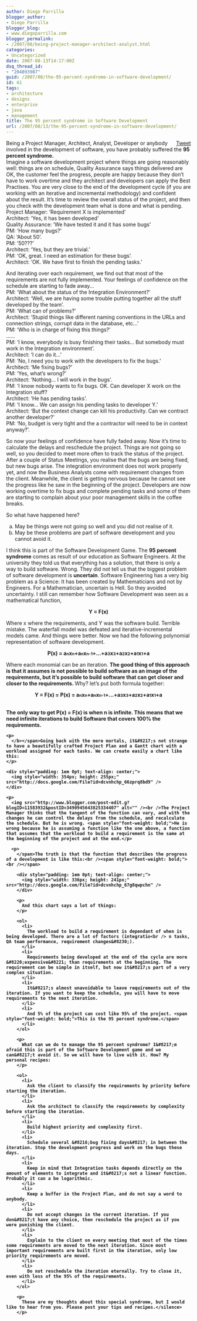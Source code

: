 ```yaml
---
author: Diego Parrilla
blogger_author:
- Diego Parrilla
blogger_blog:
- www.diegoparrilla.com
blogger_permalink:
- /2007/08/being-project-manager-architect-analyst.html
categories:
- Uncategorized
date: 2007-08-13T14:17:00Z
dsq_thread_id:
- "204893987"
guid: /2007/08/the-95-percent-syndrome-in-software-development/
id: 61
tags:
- architecture
- designs
- enterprise
- java
- management
title: The 95 percent syndrome in Software Development
url: /2007/08/13/the-95-percent-syndrome-in-software-development/
---
```


<div style="float: right; margin-left: 10px;">
  <a href="https://twitter.com/share" class="twitter-share-button" data-via="nubeblog" data-hashtags="architecture,designs,enterprise,java,management" data-count="vertical" data-url="/2007/08/13/the-95-percent-syndrome-in-software-development/">Tweet</a>
</div>

Being a Project Manager, Architect, Analyst, Developer or anybody involved in the development of software, you have probably suffered the <span style="font-weight: bold;">95 percent syndrome.<br /></span>Imagine a software development project where things are going reasonably well: things are on schedule, Quality Assurance says things delivered are OK, the customer feel the progress, people are happy because they don&#8217;t have to work overtime and they architect and developers can apply the Best Practises. You are very close to the end of the development cycle (if you are working with an iterative and incremental methodology) and confident about the result. It&#8217;s time to review the overall status of the project, and then you check with the development team what is done and what is pending.  
Project Manager: &#8216;Requirement X is implemented&#8217;  
Architect: &#8216;Yes, it has been developed&#8217;  
Quality Assurance: &#8216;We have tested it and it has some bugs&#8217;  
PM: &#8216;How many bugs?&#8217;  
QA: &#8216;About 50&#8217;.  
PM: &#8217;50???&#8217;  
Architect: &#8216;Yes, but they are trivial.&#8217;  
PM: &#8216;OK, great. I need an estimation for these bugs&#8217;.  
Architect: &#8216;OK. We have first to finish the pending tasks.&#8217;

And iterating over each requirement, we find out that most of the requirements are not fully implemented. Your feelings of confidence on the schedule are starting to fade away&#8230;  
PM: &#8216;What about the status of the Integration Environment?&#8217;  
Architect: &#8216;Well, we are having some trouble putting together all the stuff developed by the team&#8217;.  
PM: &#8216;What can of problems?&#8217;  
Architect: &#8216;Stupid things like different naming conventions in the URLs and connection strings, corrupt data in the database, etc&#8230;&#8217;  
PM: &#8216;Who is in charge of fixing this things?&#8217;  
&#8230;<silence>&#8230;  
PM: &#8216;I know, everybody is busy finishing their tasks&#8230; But somebody must work in the Integration environment&#8217;.  
Architect: &#8216;I can do it&#8230;&#8217;  
PM: &#8216;No, I need you to work with the developers to fix the bugs.&#8217;  
Architect: &#8216;Me fixing bugs?&#8217;  
PM: &#8216;Yes, what&#8217;s wrong?&#8217;  
Architect: &#8216;Nothing&#8230; I will work in the bugs&#8217;.  
PM: &#8216;I know nobody wants to fix bugs. OK. Can developer X work on the Integration stuff?  
Architect: &#8216;He has pending tasks&#8217;.  
PM: &#8216;I know&#8230; We can assign his pending tasks to developer Y.&#8217;  
Architect: &#8216;But the context change can kill his productivity. Can we contract another developer?&#8217;  
PM: &#8216;No, budget is very tight and the a contractor will need to be in context anyway?&#8217;.

So now your feelings of confidence have fully faded away. Now it&#8217;s time to calculate the delays and reschedule the project. Things are not going so well, so you decided to meet more often to track the status of the project. After a couple of Status Meetings, you realise that the bugs are being fixed, but new bugs arise. The integration environment does not work properly yet, and now the Business Analysts come with requirement changes from the client. Meanwhile, the client is getting nervous because he cannot see the progress like he saw in the beginning of the project. Developers are now working overtime to fix bugs and complete pending tasks and some of them are starting to complain about your poor management skills in the coffee breaks.

So what have happened here? 

<ol type="a">
  <li>
    May be things were not going so well and you did not realise of it.
  </li>
  <li>
    May be these problems are part of software development and you cannot avoid it.
  </li>
</ol>

I think this is part of the Software Development Game. The <span style="font-weight: bold;">95 percent syndrome</span> comes as result of our education as Software Engineers. At the university they told us that everything has a solution, that there is only a way to build software. Wrong. They did not tell us that the biggest problem of software development is <span style="font-weight: bold;">uncertain</span>. Software Engineering has a very big problem as a Science: It has been created by Mathematicians and not by Engineers. For a Mathematician, uncertain is Hell. So they avoided uncertainty. I still can remember how Software Development was seen as a mathematical function,

<div style="text-align: center; font-weight: bold;">
  Y = F(x)
</div>

Where x where the requirements, and Y was the software build. Terrible mistake. The waterfall model was defeated and iterative-incremental models came. And things were better. Now we had the following polynomial representation of software development.

<div style="text-align: center; font-weight: bold;">
  P(x) = a<span style="font-size:78%;">n</span>x<span style="font-size:78%;">n</span>+a<span style="font-size:78%;">n</span>x<span style="font-size:78%;">n-1</span>+&#8230;+a<span style="font-size:78%;">3</span>x<span style="font-size:78%;">3</span>+a<span style="font-size:78%;">2</span>x<span style="font-size:78%;">2</span>+a<span style="font-size:78%;">1</span>x<span style="font-size:78%;">1</span>+a<span style="font-size:78%;"></span>
</div>

Where each monomial can be an iteration. <span style="font-weight: bold;">The good thing of this approach is that it assumes is not possible to build software as an image of the requirements, but it&#8217;s possible to build software that can get closer and closer to the requirements. </span>Why? let&#8217;s put both formula together:<span style="font-weight: bold;"></p> 

<p>
  </span> 
  
  <div style="text-align: center;">
    <span style="font-weight: bold;">Y = F(x) = P(x) = a</span><span style="font-weight: bold;font-size:78%;">n</span><span style="font-weight: bold;">x</span><span style="font-weight: bold;font-size:78%;">n</span><span style="font-weight: bold;">+a</span><span style="font-weight: bold;font-size:78%;">n</span><span style="font-weight: bold;">x</span><span style="font-weight: bold;font-size:78%;">n-1</span><span style="font-weight: bold;">+&#8230;+a</span><span style="font-weight: bold;font-size:78%;">3</span><span style="font-weight: bold;">x</span><span style="font-weight: bold;font-size:78%;">3</span><span style="font-weight: bold;">+a</span><span style="font-weight: bold;font-size:78%;">2</span><span style="font-weight: bold;">x</span><span style="font-weight: bold;font-size:78%;">2</span><span style="font-weight: bold;">+a</span><span style="font-weight: bold;font-size:78%;">1</span><span style="font-weight: bold;">x</span><span style="font-weight: bold;font-size:78%;">1</span><span style="font-weight: bold;">+a</span><span style="font-weight: bold;font-size:78%;"></span>
  </div>
  
  <p>
    <span style="font-weight: bold;"><b><br />The only way to get P(x) = F(x) is when n is infinite. This means that we need infinite iterations to build Software that covers 100% the requirements.</p> 
    
    <p>
      </b></span>Going back with the mere mortals, it&#8217;s not strange to have a beautifully crafted Project Plan and a Gantt chart with a workload assigned for each tasks. We can create easily a chart like this:
    </p>
    
    <div style="padding: 1em 0pt; text-align: center;">
      <img style="width: 354px; height: 255px;" src="http://docs.google.com/File?id=dcvnhchp_66zprq8bd9" />
    </div>
    
    <p>
      <img src="http://www.blogger.com/post-edit.g?blogID=11583932&postID=3490945643825334407" alt="" /><br />The Project Manager thinks that the tangent of the function can vary, and with the changes he can control the delays from the schedule, and recalculate the schedule. But he is wrong. <span style="font-weight: bold;">He is wrong because he is assuming a function like the one above, a function that assumes that the workload to build a requirement is the same at the beginning of the project and at the end.</p> 
      
      <p>
        </span>The truth is that the function that describes the progress of a development is like this:<br /><span style="font-weight: bold;"><br /></span> 
        
        <div style="padding: 1em 0pt; text-align: center;">
          <img style="width: 336px; height: 241px;" src="http://docs.google.com/File?id=dcvnhchp_67g8qwpchn" />
        </div>
        
        <p>
          And this chart says a lot of things:
        </p>
        
        <ol>
          <li>
            The workload to build a requirement is dependant of when is being developed. There are a lot of factors (integratio<br /> n tasks, QA team performance, requirement changes&#8230;).
          </li>
          <li>
            Requirements being developed at the end of the cycle are more &#8220;expensive&#8221; than requirements at the beginning. The requirement can be simple in itself, but now it&#8217;s part of a very complex situation.
          </li>
          <li>
            It&#8217;s almost unavoidable to leave requirements out of the iteration. If you want to keep the schedule, you will have to move requirements to the next iteration.
          </li>
          <li>
            And 5% of the project can cost like 95% of the project. <span style="font-weight: bold;">This is the 95 percent syndrome.</span>
          </li>
        </ol>
        
        <p>
          What can we do to manage the 95 percent syndrome? I&#8217;m afraid this is part of the Software Development game and we can&#8217;t avoid it. So we will have to live with it. How? My personal recipes:
        </p>
        
        <ol>
          <li>
            Ask the client to classify the requirements by priority before starting the iteration.
          </li>
          <li>
            Ask the architect to classify the requirements by complexity before starting the iteration.
          </li>
          <li>
            Build highest priority and complexity first.
          </li>
          <li>
            Schedule several &#8216;bug fixing days&#8217; in between the iteration. Stop the development progress and work on the bugs these days.
          </li>
          <li>
            Keep in mind that Integration tasks depends directly on the amount of elements to integrate and it&#8217;s not a linear function. Probably it can a be logarithmic.
          </li>
          <li>
            Keep a buffer in the Project Plan, and do not say a word to anybody.
          </li>
          <li>
            Do not accept changes in the current iteration. If you don&#8217;t have any choice, then reschedule the project as if you were punishing the client.
          </li>
          <li>
            Explain to the client on every meeting that most of the times some requirements are moved to the next iteration. Since most important requirements are built first in the iteration, only low priority requirements are moved.
          </li>
          <li>
            Do not reschedule the iteration eternally. Try to close it, even with less of the 95% of the requirements.
          </li>
        </ol>
        
        <p>
          These are my thoughts about this special syndrome, but I would like to hear from you. Please post your tips and recipes.</silence>
        </p>
